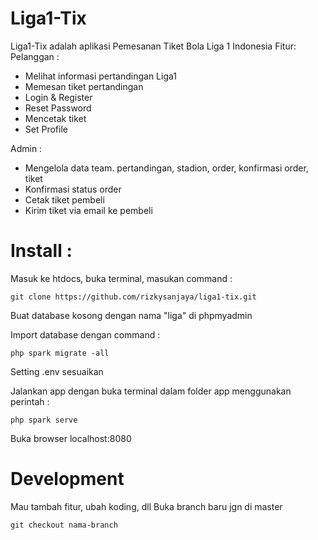 # Liga1-Tix

Liga1-Tix adalah aplikasi Pemesanan Tiket Bola Liga 1 Indonesia
Fitur:
Pelanggan :
- Melihat informasi pertandingan Liga1
- Memesan tiket pertandingan
- Login & Register
- Reset Password
- Mencetak tiket
- Set Profile

Admin :
- Mengelola data team. pertandingan, stadion, order, konfirmasi order, tiket
- Konfirmasi status order
- Cetak tiket pembeli
- Kirim tiket via email ke pembeli 

# Install :

Masuk ke htdocs, buka terminal, masukan command :

`git clone https://github.com/rizkysanjaya/liga1-tix.git`

Buat database kosong dengan nama "liga" di phpmyadmin

Import database dengan command :

`php spark migrate -all`

Setting .env sesuaikan

Jalankan app dengan buka terminal dalam folder app menggunakan perintah :

`php spark serve`

Buka browser localhost:8080

# Development

Mau tambah fitur, ubah koding, dll Buka branch baru jgn di master

`git checkout nama-branch`



<!-- # CodeIgniter 4 Application Starter

## What is CodeIgniter?

CodeIgniter is a PHP full-stack web framework that is light, fast, flexible and secure.
More information can be found at the [official site](http://codeigniter.com).

This repository holds a composer-installable app starter.
It has been built from the
[development repository](https://github.com/codeigniter4/CodeIgniter4).

More information about the plans for version 4 can be found in [the announcement](http://forum.codeigniter.com/thread-62615.html) on the forums.

The user guide corresponding to this version of the framework can be found
[here](https://codeigniter4.github.io/userguide/).

## Installation & updates

`composer create-project codeigniter4/appstarter` then `composer update` whenever
there is a new release of the framework.

When updating, check the release notes to see if there are any changes you might need to apply
to your `app` folder. The affected files can be copied or merged from
`vendor/codeigniter4/framework/app`.

## Setup

Copy `env` to `.env` and tailor for your app, specifically the baseURL
and any database settings.

## Important Change with index.php

`index.php` is no longer in the root of the project! It has been moved inside the *public* folder,
for better security and separation of components.

This means that you should configure your web server to "point" to your project's *public* folder, and
not to the project root. A better practice would be to configure a virtual host to point there. A poor practice would be to point your web server to the project root and expect to enter *public/...*, as the rest of your logic and the
framework are exposed.

**Please** read the user guide for a better explanation of how CI4 works!

## Repository Management

We use GitHub issues, in our main repository, to track **BUGS** and to track approved **DEVELOPMENT** work packages.
We use our [forum](http://forum.codeigniter.com) to provide SUPPORT and to discuss
FEATURE REQUESTS.

This repository is a "distribution" one, built by our release preparation script.
Problems with it can be raised on our forum, or as issues in the main repository.

## Server Requirements

PHP version 7.4 or higher is required, with the following extensions installed:

- [intl](http://php.net/manual/en/intl.requirements.php)
- [libcurl](http://php.net/manual/en/curl.requirements.php) if you plan to use the HTTP\CURLRequest library

Additionally, make sure that the following extensions are enabled in your PHP:

- json (enabled by default - don't turn it off)
- [mbstring](http://php.net/manual/en/mbstring.installation.php)
- [mysqlnd](http://php.net/manual/en/mysqlnd.install.php)
- xml (enabled by default - don't turn it off)
# ini adalah projek crud dengan codeigniter -->
